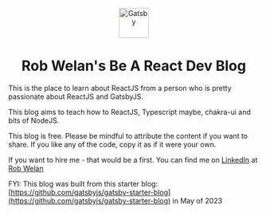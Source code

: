 <p align="center">
  <a href="https://www.gatsbyjs.com">
    <img alt="Gatsby" src="https://www.gatsbyjs.com/Gatsby-Monogram.svg" width="60" />
  </a>
</p>
<h1 align="center">
  Rob Welan's Be A React Dev Blog
</h1>

This is the place to learn about ReactJS from a person who is pretty passionate about ReactJS and GatsbyJS.

This blog aims to teach how to ReactJS, Typescript maybe, chakra-ui and bits of NodeJS.

This blog is free. Please be mindful to attribute the content if you want to share. If you like any of the code, copy it as if it were your own.

If you want to hire me - that would be a first. You can find me on [LinkedIn](https://www.linkedin.com) at [Rob Welan](https://www.linkedin.com/in/robwelan/")

FYI:
This blog was built from this starter blog: [https://github.com/gatsbyjs/gatsby-starter-blog](https://github.com/gatsbyjs/gatsby-starter-blog) in May of 2023

